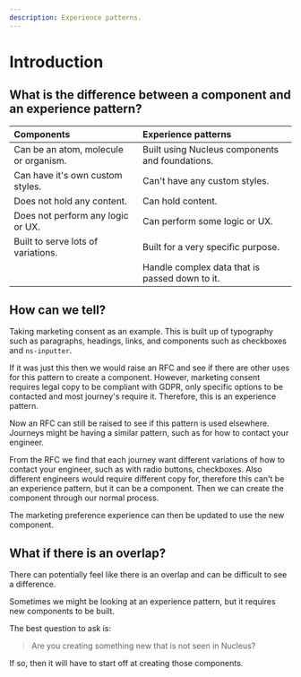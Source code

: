 ```yaml
---
description: Experience patterns.
---
```


# Introduction

## What is the difference between a component and an experience pattern?

| Components | Experience patterns |
| :---- | :----|
| Can be an atom, molecule or organism. | Built using Nucleus components and foundations. |
| Can have it's own custom styles. | Can't have any custom styles. |
| Does not hold any content. | Can hold content. |
| Does not perform any logic or UX. | Can perform some logic or UX. |
| Built to serve lots of variations. | Built for a very specific purpose. |
|  | Handle complex data that is passed down to it. |

## How can we tell?

Taking marketing consent as an example. This is built up of typography such as paragraphs, headings, links, and components such as checkboxes and `ns-inputter`.

If it was just this then we would raise an RFC and see if there are other uses for this pattern to create a component. However, marketing consent requires legal copy to be compliant with GDPR, only specific options to be contacted and most journey's require it. Therefore, this is an experience pattern.

Now an RFC can still be raised to see if this pattern is used elsewhere. Journeys might be having a similar pattern, such as for how to contact your engineer.

From the RFC we find that each journey want different variations of how to contact your engineer, such as with radio buttons, checkboxes. Also different engineers would require different copy for, therefore this can't be an experience pattern, but it can be a component. Then we can create the component through our normal process.

The marketing preference experience can then be updated to use the new component.

## What if there is an overlap?

There can potentially feel like there is an overlap and can be difficult to see a difference.

Sometimes we might be looking at an experience pattern, but it requires new components to be built.

The best question to ask is:

> Are you creating something new that is not seen in Nucleus?

If so, then it will have to start off at creating those components.
